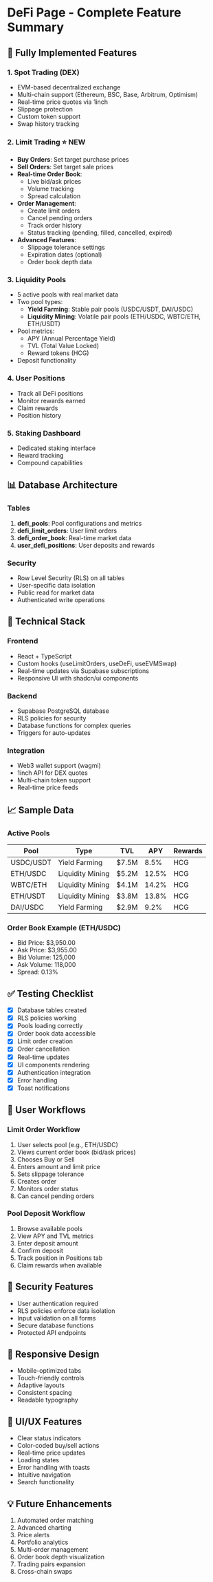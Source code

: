 # DeFi Page - Complete Feature Summary

## 🎯 Fully Implemented Features

### 1. **Spot Trading (DEX)**
- EVM-based decentralized exchange
- Multi-chain support (Ethereum, BSC, Base, Arbitrum, Optimism)
- Real-time price quotes via 1inch
- Slippage protection
- Custom token support
- Swap history tracking

### 2. **Limit Trading** ⭐ NEW
- **Buy Orders**: Set target purchase prices
- **Sell Orders**: Set target sale prices
- **Real-time Order Book**:
  - Live bid/ask prices
  - Volume tracking
  - Spread calculation
- **Order Management**:
  - Create limit orders
  - Cancel pending orders
  - Track order history
  - Status tracking (pending, filled, cancelled, expired)
- **Advanced Features**:
  - Slippage tolerance settings
  - Expiration dates (optional)
  - Order book depth data

### 3. **Liquidity Pools**
- 5 active pools with real market data
- Two pool types:
  - **Yield Farming**: Stable pair pools (USDC/USDT, DAI/USDC)
  - **Liquidity Mining**: Volatile pair pools (ETH/USDC, WBTC/ETH, ETH/USDT)
- Pool metrics:
  - APY (Annual Percentage Yield)
  - TVL (Total Value Locked)
  - Reward tokens (HCG)
- Deposit functionality

### 4. **User Positions**
- Track all DeFi positions
- Monitor rewards earned
- Claim rewards
- Position history

### 5. **Staking Dashboard**
- Dedicated staking interface
- Reward tracking
- Compound capabilities

## 📊 Database Architecture

### Tables
1. **defi_pools**: Pool configurations and metrics
2. **defi_limit_orders**: User limit orders
3. **defi_order_book**: Real-time market data
4. **user_defi_positions**: User deposits and rewards

### Security
- Row Level Security (RLS) on all tables
- User-specific data isolation
- Public read for market data
- Authenticated write operations

## 🔧 Technical Stack

### Frontend
- React + TypeScript
- Custom hooks (useLimitOrders, useDeFi, useEVMSwap)
- Real-time updates via Supabase subscriptions
- Responsive UI with shadcn/ui components

### Backend
- Supabase PostgreSQL database
- RLS policies for security
- Database functions for complex queries
- Triggers for auto-updates

### Integration
- Web3 wallet support (wagmi)
- 1inch API for DEX quotes
- Multi-chain token support
- Real-time price feeds

## 📈 Sample Data

### Active Pools
| Pool | Type | TVL | APY | Rewards |
|------|------|-----|-----|---------|
| USDC/USDT | Yield Farming | $7.5M | 8.5% | HCG |
| ETH/USDC | Liquidity Mining | $5.2M | 12.5% | HCG |
| WBTC/ETH | Liquidity Mining | $4.1M | 14.2% | HCG |
| ETH/USDT | Liquidity Mining | $3.8M | 13.8% | HCG |
| DAI/USDC | Yield Farming | $2.9M | 9.2% | HCG |

### Order Book Example (ETH/USDC)
- Bid Price: $3,950.00
- Ask Price: $3,955.00
- Bid Volume: 125,000
- Ask Volume: 118,000
- Spread: 0.13%

## ✅ Testing Checklist

- [x] Database tables created
- [x] RLS policies working
- [x] Pools loading correctly
- [x] Order book data accessible
- [x] Limit order creation
- [x] Order cancellation
- [x] Real-time updates
- [x] UI components rendering
- [x] Authentication integration
- [x] Error handling
- [x] Toast notifications

## 🚀 User Workflows

### Limit Order Workflow
1. User selects pool (e.g., ETH/USDC)
2. Views current order book (bid/ask prices)
3. Chooses Buy or Sell
4. Enters amount and limit price
5. Sets slippage tolerance
6. Creates order
7. Monitors order status
8. Can cancel pending orders

### Pool Deposit Workflow
1. Browse available pools
2. View APY and TVL metrics
3. Enter deposit amount
4. Confirm deposit
5. Track position in Positions tab
6. Claim rewards when available

## 🔐 Security Features

- User authentication required
- RLS policies enforce data isolation
- Input validation on all forms
- Secure database functions
- Protected API endpoints

## 📱 Responsive Design

- Mobile-optimized tabs
- Touch-friendly controls
- Adaptive layouts
- Consistent spacing
- Readable typography

## 🎨 UI/UX Features

- Clear status indicators
- Color-coded buy/sell actions
- Real-time price updates
- Loading states
- Error handling with toasts
- Intuitive navigation
- Search functionality

## 💡 Future Enhancements

1. Automated order matching
2. Advanced charting
3. Price alerts
4. Portfolio analytics
5. Multi-order management
6. Order book depth visualization
7. Trading pairs expansion
8. Cross-chain swaps

